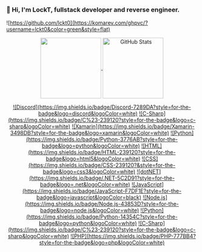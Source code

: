 ### 👋 Hi, I'm LockT, fullstack developer and reverse engineer.
![https://github.com/lckt0](https://komarev.com/ghpvc/?username=lckt0&color=green&style=flat)
<!--
<p align="center">
<table>
  <tr>
    <td align="center">Join Discord</td>
     <td align="center">Download PDoS</td>
    <td align="center">Download Lapidary</td>
  </tr>
  <tr>
    <td valign="center" align="center"><a href="https://discord.gg/Fv3V9Csc"><img src="https://i.imgur.com/lFM34nP.png"></a></td>
    <td valign="center" align="center"><a href="https://github.com/lckt0/PDoS/releases/tag/linux"><img src="https://i.imgur.com/NAe7qnB.png"></a></td>
    <td valign="center" align="center"><a href="https://discord.gg/Fv3V9Csc"><img src="https://i.imgur.com/9Nnosd9.png"></a></td>
  </tr>
 </table>
</p>
-->
<p align="center">
  <a href="https://github.com/lckt0" >
    <img align="center" src="https://github-readme-stats.vercel.app/api/top-langs/?layout=compact&username=lckt0&langs_count=6&theme=dark&bg_color=0d1117&border_color=30363d" height="160px"/>
  </a>
  <a href="https://github.com/lckt0" >
    <img align="center" src="https://github-readme-stats.vercel.app/api?username=lckt0&show_icons=true&line_height=27&count_private=true&theme=dark&bg_color=0d1117&border_color=30363d&hide=contribs" height="160px" alt="GitHub Stats"/>
  </a>
</p>

<p align="center">
  <a href="https://github.com/lckt0" rel="test">![Discord](https://img.shields.io/badge/Discord-7289DA?style=for-the-badge&logo=discord&logoColor=white)</a>
  <a href="https://github.com/lckt0" rel="test">![C-Sharp](https://img.shields.io/badge/C%23-239120?style=for-the-badge&logo=c-sharp&logoColor=white)</a>
  <a href="https://github.com/lckt0" rel="test">![Xamarin](https://img.shields.io/badge/Xamarin-3498DB?style=for-the-badge&logo=xamarin&logoColor=white)</a>
  <a href="https://github.com/lckt0" rel="test">![Python](https://img.shields.io/badge/Python-3776AB?style=for-the-badge&logo=python&logoColor=white)</a>
  <a href="https://github.com/lckt0" rel="test">![HTML](https://img.shields.io/badge/HTML-239120?style=for-the-badge&logo=html5&logoColor=white)</a>
  <a href="https://github.com/lckt0" rel="test">![CSS](https://img.shields.io/badge/CSS-239120?&style=for-the-badge&logo=css3&logoColor=white)</a>
  <a href="https://github.com/lckt0" rel="test">![dotNET](https://img.shields.io/badge/.NET-5C2D91?style=for-the-badge&logo=.net&logoColor=white)</a>
  <a href="https://github.com/lckt0" rel="test">![JavaScript](https://img.shields.io/badge/JavaScript-F7DF1E?style=for-the-badge&logo=javascript&logoColor=black)</a>
  <a href="https://github.com/lckt0" rel="test">![Node.js](https://img.shields.io/badge/Node.js-43853D?style=for-the-badge&logo=node.js&logoColor=white)</a>
  <a href="https://github.com/lckt0" rel="test">![Python](https://img.shields.io/badge/Python-14354C?style=for-the-badge&logo=python&logoColor=white)</a>
  <a href="https://github.com/lckt0" rel="test">![C-Sharp](https://img.shields.io/badge/C%23-239120?style=for-the-badge&logo=c-sharp&logoColor=white)</a>
  <a href="https://github.com/lckt0" rel="test">![PHP](https://img.shields.io/badge/PHP-777BB4?style=for-the-badge&logo=php&logoColor=white)</a>
</p>
